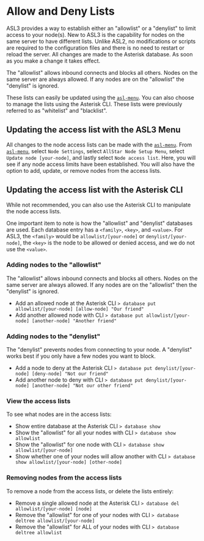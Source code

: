 # Allow and Deny Lists
ASL3 provides a way to establish either an "allowlist" or a "denylist" to limit access to your node(s). New to ASL3 is the capability for nodes on the same server to have different lists. Unlike ASL2, no modifications or scripts are required to the configuration files and there is no need to restart or reload the server. All changes are made to the Asterisk database. As soon as you make a change it takes effect.

The "allowlist" allows inbound connects and blocks all others. Nodes on the same server are always allowed. If any nodes are on the "allowlist" the "denylist" is ignored.

These lists can easily be updated using the [`asl-menu`](../user-guide/index.md). You can also choose to manage the lists using the Asterisk CLI. These lists were previously referred to as "whitelist" and "blacklist".

## Updating the access list with the ASL3 Menu
All changes to the node access lists can be made with the [`asl-menu`](../user-guide/index.md).  From [`asl-menu`](../user-guide/index.md), select `Node Settings`, select `AllStar Node Setup Menu`, select `Update node [your-node]`, and lastly select `Node access list`. Here, you will see if any node access limits have been established. You will also have the option to add, update, or remove nodes from the access lists.

## Updating the access list with the Asterisk CLI
While not recommended, you can also use the Asterisk CLI to manipulate the node access lists.

One important item to note is how the "allowlist" and "denylist" databases are used. Each database entry has a `<family>`, `<key>`, and `<value>`.  For ASL3, the `<family>` would be `allowlist/[your-node]` or `denylist/[your-node]`, the `<key>` is the node to be allowed or denied access, and we do not use the `<value>`.

### Adding nodes to the "allowlist"
The "allowlist" allows inbound connects and blocks all others. Nodes on the same server are always allowed. If any nodes are on the "allowlist" then the "denylist" is ignored.

* Add an allowed node at the Asterisk CLI `> database put allowlist/[your-node] [allow-node] "Our friend"`
* Add another allowed node with CLI `> database put allowlist/[your-node] [another-node] "Another friend"`

### Adding nodes to the "denylist"
The "denylist" prevents nodes from connecting to your node. A "denylist" works best if you only have a few nodes you want to block.

* Add a node to deny at the Asterisk CLI `> database put denylist/[your-node] [deny-node] "Not our friend"`
* Add another node to deny with CLI `> database put denylist/[your-node] [another-node] "Not our other friend"`

### View the access lists
To see what nodes are in the access lists:

* Show entire database at the Asterisk CLI `> database show`
* Show the "allowlist" for all your nodes with CLI `> database show allowlist`
* Show the "allowlist" for one node with CLI `> database show allowlist/[your-node]`
* Show whether one of your nodes will allow another with CLI `> database show allowlist/[your-node] [other-node]`

### Removing nodes from the access lists
To remove a node from the access lists, or delete the lists entirely:

* Remove a single allowed node at the Asterisk CLI `> database del allowlist/[your-node] [node]`
* Remove the "allowlist" for one of your nodes with CLI `> database deltree allowlist/[your-node]`
* Remove the "allowlist" for ALL of your nodes with CLI `> database deltree allowlist`
